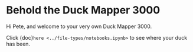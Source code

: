 # Behold the Duck Mapper 3000

Hi Pete, and welcome to your very own Duck Mapper 3000. 

Click {doc}`here <../file-types/notebooks.ipynb>` to see where your duck has been.

```{tableofcontents}
```
